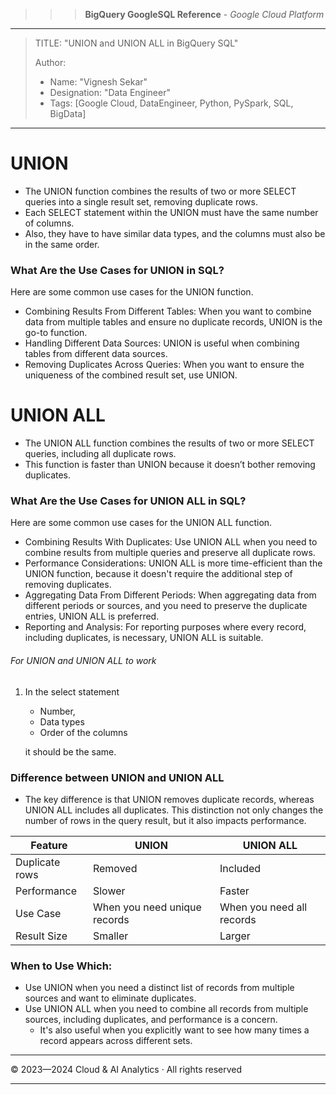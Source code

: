>>> **BigQuery GoogleSQL Reference** - *Google Cloud Platform*
--------------------------------------------------------------------------------------------------------------------------------------------------------------------------------------

> TITLE: "UNION and UNION ALL in BigQuery SQL"
> 
> Author:
  >- Name: "Vignesh Sekar"
  >- Designation: "Data Engineer"
  >- Tags: [Google Cloud, DataEngineer, Python, PySpark, SQL, BigData]

--------------------------------------------------------------------------------------------------------------------------------------------------------------------------------------

# UNION 

- The UNION function combines the results of two or more SELECT queries into a single result set, removing duplicate rows. 
- Each SELECT statement within the UNION must have the same number of columns. 
- Also, they have to have similar data types, and the columns must also be in the same order.   

### What Are the Use Cases for UNION in SQL? 

Here are some common use cases for the UNION function. 

- Combining Results From Different Tables: When you want to combine data from multiple tables and ensure no duplicate records, UNION is the go-to function. 
- Handling Different Data Sources: UNION is useful when combining tables from different data sources.  
- Removing Duplicates Across Queries: When you want to ensure the uniqueness of the combined result set, use UNION. 

# UNION ALL

- The UNION ALL function combines the results of two or more SELECT queries, including all duplicate rows. 
- This function is faster than UNION because it doesn’t bother removing duplicates. 

### What Are the Use Cases for UNION ALL in SQL? 

Here are some common use cases for the UNION ALL function. 

- Combining Results With Duplicates: Use UNION ALL when you need to combine results from multiple queries and preserve all duplicate rows. 
- Performance Considerations: UNION ALL is more time-efficient than the UNION function, because it doesn't require the additional step of removing duplicates. 
- Aggregating Data From Different Periods: When aggregating data from different periods or sources, and you need to preserve the duplicate entries, UNION ALL is preferred. 
- Reporting and Analysis: For reporting purposes where every record, including duplicates, is necessary, UNION ALL is suitable. 
 
###### For UNION and UNION ALL to work  

1. In the select statement

     * Number,  
     * Data types  
     * Order of the columns  

    it should be the same. 


### Difference between UNION and UNION ALL

- The key difference is that UNION removes duplicate records, whereas UNION ALL includes all duplicates. This distinction not only changes the number of rows in the query result, but it also impacts performance. 

| Feature         | UNION                   | UNION ALL                 |
|-----------------|-------------------------|---------------------------|
| Duplicate rows  | Removed                 | Included                  |
| Performance     | Slower                  | Faster                    |
| Use Case        | When you need unique records | When you need all records |
| Result Size     | Smaller                 | Larger                    |


### When to Use Which:

- Use UNION when you need a distinct list of records from multiple sources and want to eliminate duplicates.
- Use UNION ALL when you need to combine all records from multiple sources, including duplicates, and performance is a concern. 
    - It's also useful when you explicitly want to see how many times a record appears across different sets.


-----------------------------------------------------------------------------------------------------------------------------------------------------------------------------------------
  <div class="footer">
              © 2023—2024 Cloud & AI Analytics · All rights reserved
          </div>

------------------------------------------------------------------------------------------------------------------------------------------------------------------------------------------